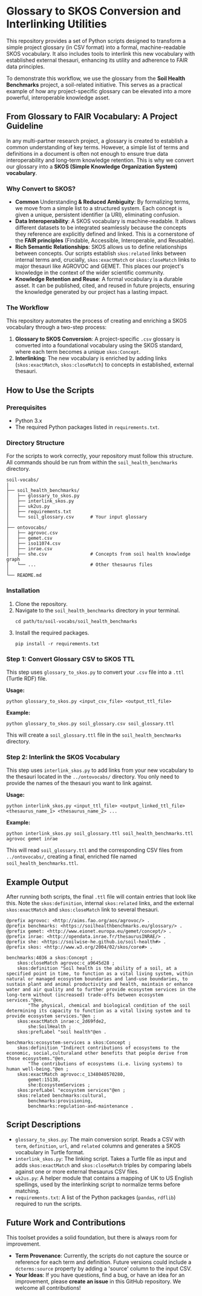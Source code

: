 # Glossary to SKOS Conversion and Interlinking Utilities

This repository provides a set of Python scripts designed to transform a simple project glossary (in CSV format) into a formal, machine-readable SKOS vocabulary. It also includes tools to interlink this new vocabulary with established external thesauri, enhancing its utility and adherence to FAIR data principles.

To demonstrate this workflow, we use the glossary from the **Soil Health Benchmarks** project, a soil-related initiative. This serves as a practical example of how any project-specific glossary can be elevated into a more powerful, interoperable knowledge asset.

## From Glossary to FAIR Vocabulary: A Project Guideline

In any multi-partner research project, a glossary is created to establish a common understanding of key terms. However, a simple list of terms and definitions in a document is often not enough to ensure true data interoperability and long-term knowledge retention. This is why we convert our glossary into a ​**SKOS (Simple Knowledge Organization System) vocabulary**​.

### Why Convert to SKOS?

* **Common** Understanding​**​ & Reduced Ambiguity**​: By formalizing terms, we move from a simple list to a structured system. Each concept is given a unique, persistent identifier (a URI), eliminating confusion.
* ​**Data Interoperability**​: A SKOS vocabulary is machine-readable. It allows different datasets to be integrated seamlessly because the concepts they reference are explicitly defined and linked. This is a cornerstone of the **FAIR principles** (Findable, Accessible, Interoperable, and Reusable).
* ​**Rich Semantic Relationships**​: SKOS allows us to define relationships between concepts. Our scripts establish `skos:related` links between internal terms and, crucially, `skos:exactMatch` or `skos:closeMatch` links to major thesauri like AGROVOC and GEMET. This places our project's knowledge in the context of the wider scientific community.
* ​**Knowledge Retention and Reuse**​: A formal vocabulary is a durable asset. It can be published, cited, and reused in future projects, ensuring the knowledge generated by our project has a lasting impact.

### The Workflow

This repository automates the process of creating and enriching a SKOS vocabulary through a two-step process:

1. ​**Glossary to SKOS Conversion**​: A project-specific `.csv` glossary is converted into a foundational vocabulary using the SKOS standard, where each term becomes a unique `skos:Concept`.
2. ​**Interlinking**​: The new vocabulary is enriched by adding links (`skos:exactMatch`, `skos:closeMatch`) to concepts in established, external thesauri.

## How to Use the Scripts

### Prerequisites

* Python 3.x
* The required Python packages listed in `requirements.txt`.

### Directory Structure

For the scripts to work correctly, your repository must follow this structure. All commands should be run from within the `soil_health_benchmarks` directory.

```
soil-vocabs/
│
├── soil_health_benchmarks/
│   ├── glossary_to_skos.py
│   ├── interlink_skos.py
│   ├── uk2us.py
│   ├── requirements.txt
│   └── soil_glossary.csv      # Your input glossary
│
├── ontovocabs/
│   ├── agrovoc.csv
│   ├── gemet.csv
│   ├── iso11074.csv
│   ├── inrae.csv
│   ├── she.csv                # Concepts from soil health knowledge graph
│   └── ...                    # Other thesaurus files
│
└── README.md
```

### Installation

1. Clone the repository.
2. Navigate to the `soil_health_benchmarks` directory in your terminal.
   ```
   cd path/to/soil-vocabs/soil_health_benchmarks
   ```
3. Install the required packages.
   ```
   pip install -r requirements.txt
   ```

### Step 1: Convert Glossary CSV to SKOS TTL

This step uses `glossary_to_skos.py` to convert your `.csv` file into a `.ttl` (Turtle RDF) file.

**Usage:**

```
python glossary_to_skos.py <input_csv_file> <output_ttl_file>
```

**Example:**

```
python glossary_to_skos.py soil_glossary.csv soil_glossary.ttl
```

This will create a `soil_glossary.ttl` file in the `soil_health_benchmarks` directory.

### Step 2: Interlink the SKOS Vocabulary

This step uses `interlink_skos.py` to add links from your new vocabulary to the thesauri located in the `../ontovocabs/` directory. You only need to provide the names of the thesauri you want to link against.

**Usage:**

```
python interlink_skos.py <input_ttl_file> <output_linked_ttl_file> <thesaurus_name_1> <thesaurus_name_2> ...
```

**Example:**

```
python interlink_skos.py soil_glossary.ttl soil_health_benchmarks.ttl agrovoc gemet inrae
```

This will read `soil_glossary.ttl` and the corresponding CSV files from `../ontovocabs/`, creating a final, enriched file named `soil_health_benchmarks.ttl`.

## Example Output

After running both scripts, the final `.ttl` file will contain entries that look like this. Note the `skos:definition`, internal `skos:related` links, and the external `skos:exactMatch` and `skos:closeMatch` link to several thesauri.

```turtle
@prefix agrovoc: <http://aims.fao.org/aos/agrovoc/> .
@prefix benchmarks: <https://soilhealthbenchmarks.eu/glossary/> .
@prefix gemet: <http://www.eionet.europa.eu/gemet/concept/> .
@prefix inrae: <http://opendata.inrae.fr/thesaurusINRAE/> .
@prefix she: <https://soilwise-he.github.io/soil-health#> .
@prefix skos: <http://www.w3.org/2004/02/skos/core#> .

benchmarks:4036 a skos:Concept ;
    skos:closeMatch agrovoc:c_a9645d28 ;
    skos:definition "Soil health is the ability of a soil, at a specified point in time, to function as a vital living system, within natural or managed ecosystem boundaries and land-use boundaries, to sustain plant and animal productivity and health, maintain or enhance water and air quality and to further provide ecosystem services in the long-term without (increased) trade-offs between ecosystem services."@en,
        "The physical, chemical and biological condition of the soil determining its capacity to function as a vital living system and to provide ecosystem services."@en ;
    skos:exactMatch inrae:c_2d69fde2,
        she:SoilHealth ;
    skos:prefLabel "soil health"@en .

benchmarks:ecosystem-services a skos:Concept ;
    skos:definition "Indirect contributions of ecosystems to the economic, social,culturaland other benefits that people derive from those ecosystems."@en,
        "The contributions of ecosystems (i.e. living systems) to human well-being."@en ;
    skos:exactMatch agrovoc:c_1348040570280,
        gemet:15138,
        she:EcosystemServices ;
    skos:prefLabel "ecosystem services"@en ;
    skos:related benchmarks:cultural,
        benchmarks:provisioning,
        benchmarks:regulation-and-maintenance .
```

## Script Descriptions

* `​glossary_to_skos.py`​: The main conversion script. Reads a CSV with `term`, `definition`, `url`, and `related` columns and generates a SKOS vocabulary in Turtle format.
* ​`interlink_skos.py`​: The linking script. Takes a Turtle file as input and adds `skos:exactMatch` and `skos:closeMatch` triples by comparing labels against one or more external thesaurus CSV files.
* ​`uk2us.py`​: A helper module that contains a mapping of UK to US English spellings, used by the interlinking script to normalize terms before matching.
* ​`requirements.txt`​: A list of the Python packages (`pandas`, `rdflib`) required to run the scripts.

## Future Work and Contributions

This toolset provides a solid foundation, but there is always room for improvement.

* ​**Term Provenance**​: Currently, the scripts do not capture the source or reference for each term and definition. Future versions could include a `dcterms:source` property by adding a 'source' column to the input CSV.
* ​**Your Ideas**​: If you have questions, find a bug, or have an idea for an improvement, please **create an issue** in this GitHub repository. We welcome all contributions!
